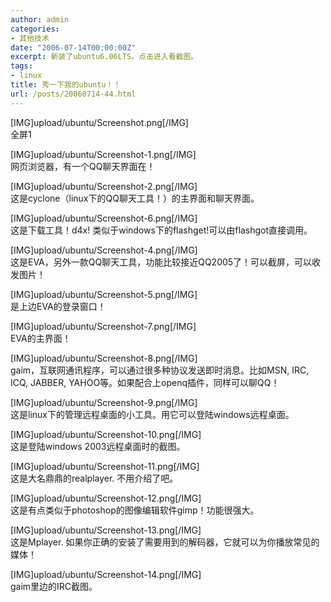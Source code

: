 ```yaml
---
author: admin
categories:
- 其他技术
date: "2006-07-14T00:00:00Z"
excerpt: 新装了ubuntu6.06LTS。点击进入看截图。
tags:
- linux
title: 秀一下我的ubuntu！！
url: /posts/20060714-44.html
---
```

[IMG]upload/ubuntu/Screenshot.png[/IMG]  
全屏1

[IMG]upload/ubuntu/Screenshot-1.png[/IMG]  
网页浏览器，有一个QQ聊天界面在！

[IMG]upload/ubuntu/Screenshot-2.png[/IMG]  
这是cyclone（linux下的QQ聊天工具！）的主界面和聊天界面。

[IMG]upload/ubuntu/Screenshot-6.png[/IMG]  
这是下载工具！d4x! 类似于windows下的flashget!可以由flashgot直接调用。

[IMG]upload/ubuntu/Screenshot-4.png[/IMG]  
这是EVA，另外一款QQ聊天工具，功能比较接近QQ2005了！可以截屏，可以收发图片！

[IMG]upload/ubuntu/Screenshot-5.png[/IMG]  
是上边EVA的登录窗口！

[IMG]upload/ubuntu/Screenshot-7.png[/IMG]  
EVA的主界面！

[IMG]upload/ubuntu/Screenshot-8.png[/IMG]  
gaim，互联网通讯程序，可以通过很多种协议发送即时消息。比如MSN, IRC, ICQ, JABBER, YAHOO等。如果配合上openq插件，同样可以聊QQ！

[IMG]upload/ubuntu/Screenshot-9.png[/IMG]  
这是linux下的管理远程桌面的小工具。用它可以登陆windows远程桌面。

[IMG]upload/ubuntu/Screenshot-10.png[/IMG]  
这是登陆windows 2003远程桌面时的截图。

[IMG]upload/ubuntu/Screenshot-11.png[/IMG]  
这是大名鼎鼎的realplayer. 不用介绍了吧。

[IMG]upload/ubuntu/Screenshot-12.png[/IMG]  
这是有点类似于photoshop的图像编辑软件gimp！功能很强大。

[IMG]upload/ubuntu/Screenshot-13.png[/IMG]  
这是Mplayer. 如果你正确的安装了需要用到的解码器，它就可以为你播放常见的媒体！

[IMG]upload/ubuntu/Screenshot-14.png[/IMG]  
gaim里边的IRC截图。